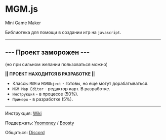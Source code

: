# MGM.js
Mini Game Maker

Библиотека для помощи в создании игр на `javascript`.

------------------------
--- Проект заморожен ---
------------------------
(но при сильном желании пользоваться можно)



**|| ПРОЕКТ НАХОДИТСЯ В РАЗРАБОТКЕ ||**

- Классы `MGM` и `MGMObject` - готовы, но еще могут дорабатываться.
- `MGM Map Editor` - редактор карт. В разработке.
- `Инструкция` - в процессе (50%).
- `Примеры` - в разработке (5%). 
____

Инструкция: [Wiki](https://github.com/jkn-code/MGM.js/wiki) 

Поддержать: [Yoomoney](https://yoomoney.ru/to/410018410401723) / [Boosty](https://boosty.to/mgm-js)

Общаться: [Discord](https://discord.gg/mzmgJqH6Vj)

